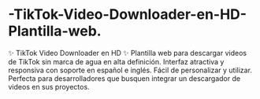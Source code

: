 # -TikTok-Video-Downloader-en-HD-Plantilla-web.
✨ TikTok Video Downloader en HD ✨  Plantilla web para descargar videos de TikTok sin marca de agua en alta definición. Interfaz atractiva y responsiva con soporte en español e inglés. Fácil de personalizar y utilizar. Perfecta para desarrolladores que busquen integrar un descargador de videos en sus proyectos.
